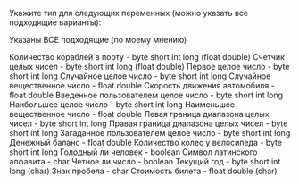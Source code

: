 Укажите тип для следующих переменных (можно указать все подходящие варианты):

Указаны ВСЕ подходящие (по моему мнению)

Количество кораблей в порту      - byte short int long (float double)
Счетчик целых чисел               - byte short int long (float double)
Первое целое число                - byte short int long 
Случайное целое число             - byte short int long 
Случайное вещественное число      - float double
Скорость движения автомобиля      - float double
Введенное пользователем целое число  - byte short int long
Наибольшее целое число                - byte short int long
Наименьшее вещественное число         - float double
Левая граница диапазона целых чисел    - byte short int long
Правая граница диапазона целых чисел   - byte short int long
Загаданное пользователем целое число   - byte short int long
Денежный баланс                        - float double
Количество колес у велосипеда          - byte short int long
Голодный ли человек                    - boolean
Символ латинского алфавита             - char
Четное ли число                        - boolean
Текущий год                            - byte short int long (char)
Знак пробела                           - char
Стоимость билета                       - float double (char)

